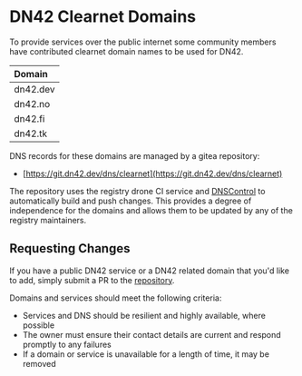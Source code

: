 # DN42 Clearnet Domains

To provide services over the public internet some community members have contributed clearnet domain names to be used for DN42.

|Domain|
|:--|
|dn42.dev|
|dn42.no|
|dn42.fi|
|dn42.tk|


DNS records for these domains are managed by a gitea repository:

- [https://git.dn42.dev/dns/clearnet](https://git.dn42.dev/dns/clearnet)

The repository uses the registry drone CI service and [DNSControl](https://stackexchange.github.io/dnscontrol/) to automatically build and push changes. This provides a degree of independence for the domains and allows them to be updated by any of the registry maintainers.

## Requesting Changes

If you have a public DN42 service or a DN42 related domain that you'd like to add, simply submit a PR to the [repository](https://git.dn42.dev/dns/clearnet).

Domains and services should meet the following criteria:

- Services and DNS should be resilient and highly available, where possible
- The owner must ensure their contact details are current and respond promptly to any failures
- If a domain or service is unavailable for a length of time, it may be removed

